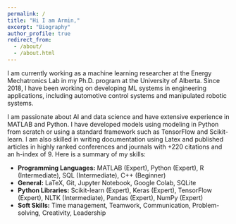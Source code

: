 ```yaml
---
permalink: /
title: "Hi I am Armin,"
excerpt: "Biography"
author_profile: true
redirect_from: 
  - /about/
  - /about.html
---
```



I am currently working as a machine learning researcher at the Energy Mechatronics Lab in my Ph.D. program at the University of Alberta. Since 2018, I have been working on developing ML systems in engineering applications, including automotive control systems and manipulated robotic systems. 

I am passionate about AI and data science and have extensive experience in MATLAB and Python. I have developed models using modeling in Python from scratch or using a standard framework such as TensorFlow and Scikit-learn. I am also skilled in writing documentation using Latex and published articles in highly ranked conferences and journals with +220 citations and an h-index of 9. Here is a summary of my skills:

- **Programming Languages:** MATLAB (Expert), Python (Expert), R (Intermediate), SQL (Intermediate), C++ (Beginner)
- **General:** LaTeX, Git, Jupyter Notebook, Google Colab, SQLite
- **Python Libraries:** Scikit-learn (Expert), Keras (Expert), TensorFlow (Expert), NLTK (Intermediate), Pandas (Expert), NumPy (Expert)
- **Soft Skills:** Time management, Teamwork, Communication, Problem-solving, Creativity, Leadership


